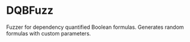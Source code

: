 # DQBFuzz

Fuzzer for dependency quantified Boolean formulas. Generates random formulas with custom parameters.
